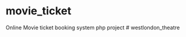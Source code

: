 # movie_ticket
Online Movie ticket booking system php project
#   w e s t l o n d o n _ t h e a t r e  
 